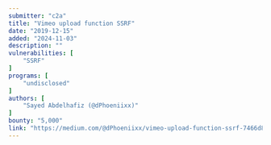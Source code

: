 ```yaml
---
submitter: "c2a"
title: "Vimeo upload function SSRF"
date: "2019-12-15"
added: "2024-11-03"
description: ""
vulnerabilities: [
    "SSRF"
]
programs: [
    "undisclosed"
]
authors: [
    "Sayed Abdelhafiz (@dPhoeniixx)"
]
bounty: "5,000"
link: "https://medium.com/@dPhoeniixx/vimeo-upload-function-ssrf-7466d8630437"
---
```




